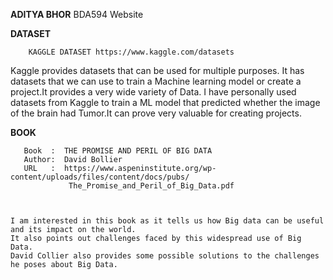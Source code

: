 **ADITYA BHOR**
BDA594 Website

**DATASET**


        KAGGLE DATASET https://www.kaggle.com/datasets
  
  Kaggle provides datasets that can be used for multiple purposes.
  It has datasets that we can use to train a Machine learning model or create a project.It provides a very wide variety of Data.
   I have personally used datasets from Kaggle to train a ML model that predicted whether the image of the brain had Tumor.It can prove very valuable for creating projects.





**BOOK**

       Book  :  THE PROMISE AND PERIL OF BIG DATA
       Author:  David Bollier
       URL   :  https://www.aspeninstitute.org/wp-content/uploads/files/content/docs/pubs/
                 The_Promise_and_Peril_of_Big_Data.pdf


    
    I am interested in this book as it tells us how Big data can be useful and its impact on the world.
    It also points out challenges faced by this widespread use of Big Data.
    David Collier also provides some possible solutions to the challenges he poses about Big Data.
